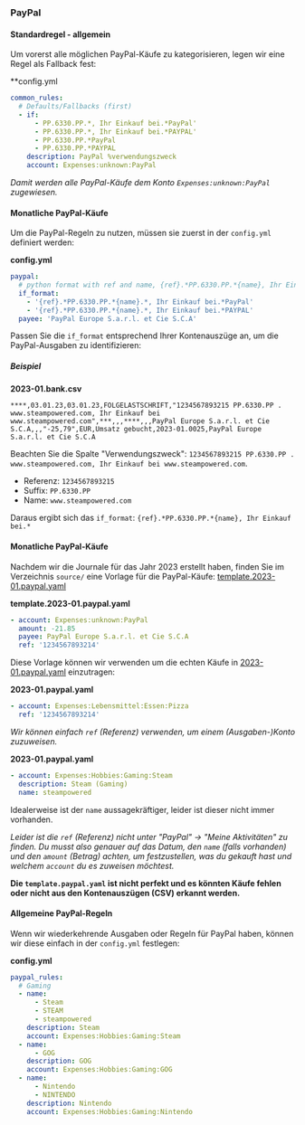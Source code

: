 ### PayPal

#### Standardregel - allgemein

Um vorerst alle möglichen PayPal-Käufe zu kategorisieren, legen wir eine Regel als Fallback fest:

**config.yml
```yml
common_rules:
  # Defaults/Fallbacks (first)
  - if: 
      - PP.6330.PP.*, Ihr Einkauf bei.*PayPal'
      - PP.6330.PP.*, Ihr Einkauf bei.*PAYPAL'
      - PP.6330.PP.*PayPal
      - PP.6330.PP.*PAYPAL
    description: PayPal %verwendungszweck
    account: Expenses:unknown:PayPal
```

_Damit werden alle PayPal-Käufe dem Konto `Expenses:unknown:PayPal` zugewiesen._



#### Monatliche PayPal-Käufe

Um die PayPal-Regeln zu nutzen, müssen sie zuerst in der `config.yml` definiert werden:

**config.yml**
```yml
paypal:
  # python format with ref and name, {ref}.*PP.6330.PP.*{name}, Ihr Einkauf bei.*PayPal
  if_format:
    - '{ref}.*PP.6330.PP.*{name}.*, Ihr Einkauf bei.*PayPal'
    - '{ref}.*PP.6330.PP.*{name}.*, Ihr Einkauf bei.*PAYPAL'
  payee: 'PayPal Europe S.a.r.l. et Cie S.C.A' 
```

Passen Sie die `if_format` entsprechend Ihrer Kontenauszüge an, um die PayPal-Ausgaben zu identifizieren:

##### Beispiel

**2023-01.bank.csv**
```csv
****,03.01.23,03.01.23,FOLGELASTSCHRIFT,"1234567893215 PP.6330.PP . www.steampowered.com, Ihr Einkauf bei www.steampowered.com",***,,,****,,,PayPal Europe S.a.r.l. et Cie S.C.A,,,"-25,79",EUR,Umsatz gebucht,2023-01.0025,PayPal Europe S.a.r.l. et Cie S.C.A
```

Beachten Sie die Spalte "Verwendungszweck": `1234567893215 PP.6330.PP . www.steampowered.com, Ihr Einkauf bei www.steampowered.com`.

* Referenz: `1234567893215`
* Suffix: `PP.6330.PP`
* Name: `www.steampowered.com`

Daraus ergibt sich das `if_format`: `{ref}.*PP.6330.PP.*{name}, Ihr Einkauf bei.*`



#### Monatliche PayPal-Käufe

Nachdem wir die Journale für das Jahr 2023 erstellt haben, finden Sie im Verzeichnis `source/` eine Vorlage für die PayPal-Käufe: [template.2023-01.paypal.yaml](source/2023/2023-01/template.2023-01.paypal.yaml)

**template.2023-01.paypal.yaml**
```yml
- account: Expenses:unknown:PayPal
  amount: -21.85
  payee: PayPal Europe S.a.r.l. et Cie S.C.A
  ref: '1234567893214'
```

Diese Vorlage können wir verwenden um die echten Käufe in [2023-01.paypal.yaml](source/2023/2023-01/2023-01.paypal.yaml) einzutragen:

**2023-01.paypal.yaml**
```yml
- account: Expenses:Lebensmittel:Essen:Pizza
  ref: '1234567893214'
```

_Wir können einfach `ref` (Referenz) verwenden, um einem (Ausgaben-)Konto zuzuweisen._

**2023-01.paypal.yaml**
```yml
- account: Expenses:Hobbies:Gaming:Steam
  description: Steam (Gaming) 
  name: steampowered
```

Idealerweise ist der `name` aussagekräftiger, leider ist dieser nicht immer vorhanden.

_Leider ist die `ref` (Referenz) nicht unter "PayPal" -> "Meine Aktivitäten" zu finden. Du musst also genauer auf das Datum, den `name` (falls vorhanden) und den `amount` (Betrag) achten, um festzustellen, was du gekauft hast und welchem `account` du es zuweisen möchtest._

**Die `template.paypal.yaml` ist nicht perfekt und es könnten Käufe fehlen oder nicht aus den Kontenauszügen (CSV) erkannt werden.**



#### Allgemeine PayPal-Regeln

Wenn wir wiederkehrende Ausgaben oder Regeln für PayPal haben, können wir diese einfach in der `config.yml` festlegen:

**config.yml**
```yml
paypal_rules:
  # Gaming
  - name:
      - Steam
      - STEAM
      - steampowered
    description: Steam
    account: Expenses:Hobbies:Gaming:Steam
  - name: 
      - GOG
    description: GOG
    account: Expenses:Hobbies:Gaming:GOG
  - name: 
      - Nintendo
      - NINTENDO
    description: Nintendo
    account: Expenses:Hobbies:Gaming:Nintendo
```

